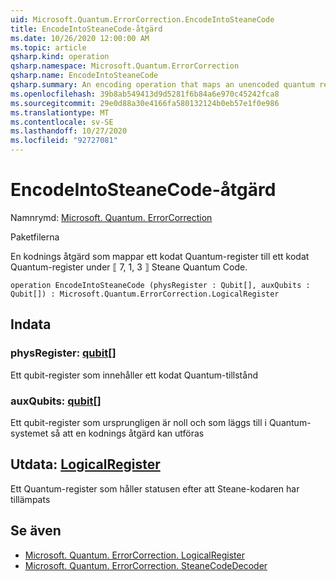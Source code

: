 ```yaml
---
uid: Microsoft.Quantum.ErrorCorrection.EncodeIntoSteaneCode
title: EncodeIntoSteaneCode-åtgärd
ms.date: 10/26/2020 12:00:00 AM
ms.topic: article
qsharp.kind: operation
qsharp.namespace: Microsoft.Quantum.ErrorCorrection
qsharp.name: EncodeIntoSteaneCode
qsharp.summary: An encoding operation that maps an unencoded quantum register to an encoded quantum register under the ⟦7, 1, 3⟧ Steane quantum code.
ms.openlocfilehash: 39b8ab549413d9d5281f6b84a6e970c45242fca8
ms.sourcegitcommit: 29e0d88a30e4166fa580132124b0eb57e1f0e986
ms.translationtype: MT
ms.contentlocale: sv-SE
ms.lasthandoff: 10/27/2020
ms.locfileid: "92727081"
---
```

# <a name="encodeintosteanecode-operation"></a>EncodeIntoSteaneCode-åtgärd

Namnrymd: [Microsoft. Quantum. ErrorCorrection](xref:Microsoft.Quantum.ErrorCorrection)

Paketfilerna [](https://nuget.org/packages/)


En kodnings åtgärd som mappar ett kodat Quantum-register till ett kodat Quantum-register under ⟦ 7, 1, 3 ⟧ Steane Quantum Code.

```qsharp
operation EncodeIntoSteaneCode (physRegister : Qubit[], auxQubits : Qubit[]) : Microsoft.Quantum.ErrorCorrection.LogicalRegister
```


## <a name="input"></a>Indata

### <a name="physregister--qubit"></a>physRegister: [qubit](xref:microsoft.quantum.lang-ref.qubit)[]

Ett qubit-register som innehåller ett kodat Quantum-tillstånd


### <a name="auxqubits--qubit"></a>auxQubits: [qubit](xref:microsoft.quantum.lang-ref.qubit)[]

Ett qubit-register som ursprungligen är noll och som läggs till i Quantum-systemet så att en kodnings åtgärd kan utföras



## <a name="output--logicalregister"></a>Utdata: [LogicalRegister](xref:Microsoft.Quantum.ErrorCorrection.LogicalRegister)

Ett Quantum-register som håller statusen efter att Steane-kodaren har tillämpats

## <a name="see-also"></a>Se även

- [Microsoft. Quantum. ErrorCorrection. LogicalRegister](xref:Microsoft.Quantum.ErrorCorrection.LogicalRegister)
- [Microsoft. Quantum. ErrorCorrection. SteaneCodeDecoder](xref:Microsoft.Quantum.ErrorCorrection.SteaneCodeDecoder)